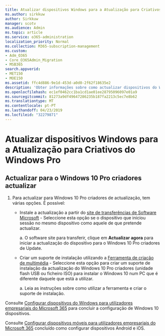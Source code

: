 ```yaml
---
title: Atualizar dispositivos Windows para a Atualização para Criativos do Windows Pro
ms.author: sirkkuw
author: Sirkkuw
manager: scotv
ms.audience: Admin
ms.topic: article
ms.service: o365-administration
localization_priority: Normal
ms.collection: M365-subscription-management
ms.custom:
- Adm_O365
- Core_O365Admin_Migration
- MSB365
search.appverid:
- MET150
- MOE150
ms.assetid: ffc4d886-9e1d-453d-a0d0-2f62f18635e2
description: 'Obter informações sobre como actualizar dispositivos do Windows para actualização do Windows 10 Pro criadores. '
ms.openlocfilehash: ec1ef0462cc1ba1cd1ae01ee28795096097e01a9
ms.sourcegitcommit: 81273a9df49647286235b187fa2213c5ec7e8b62
ms.translationtype: MT
ms.contentlocale: pt-PT
ms.lasthandoff: 04/23/2019
ms.locfileid: "32279871"
---
```

# <a name="upgrade-windows-devices-to-windows-pro-creators-update"></a>Atualizar dispositivos Windows para a Atualização para Criativos do Windows Pro

## <a name="upgrade-to-windows-10-pro-creators-update"></a>Actualizar para o Windows 10 Pro criadores actualizar
  
1. Para actualizar para Windows 10 Pro criadores de actualização, tem várias opções. É possível:
    
    - Instale a actualização a partir do [site de transferências de Software Microsoft](https://go.microsoft.com/fwlink/?LinkID=836951 ) - Seleccione esta opção se o dispositivo que iniciou sessão no mesmo dispositivo como aquele de que pretende actualizar.
    
      a. O software site para transferir, clique em **Actualizar agora** para iniciar a actualização do dispositivo para o Windows 10 Pro criadores de Update. 
    
     - Criar um suporte de instalação utilizando a [Ferramenta de criação de multimédia](https://go.microsoft.com/fwlink/?LinkID=836960) - Seleccione esta opção para criar um suporte de instalação da actualização do Windows 10 Pro criadores (unidade flash USB ou ficheiro ISO) para instalar o Windows 10 num PC que é diferente daquele que está a utilizar.
    
        a. Leia as instruções sobre como utilizar a ferramenta e criar o suporte de instalação. 
    
Consulte [Configurar dispositivos do Windows para utilizadores empresariais do Microsoft 365](set-up-windows-devices.md) para concluir a configuração de Windows 10 dispositivos. 
  
Consulte [Configurar dispositivos móveis para utilizadores empresariais do Microsoft 365](set-up-mobile-devices.md) concluído como configurar dispositivos Android e iOS. 
  
